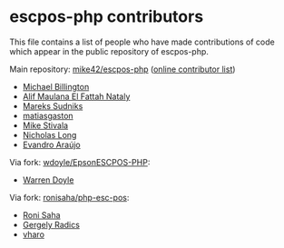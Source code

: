 # escpos-php contributors

This file contains a list of people who have made contributions of 
code which appear in the public repository of escpos-php.

Main repository: [mike42/escpos-php](https://github.com/mike42/escpos-php) ([online contributor list](https://github.com/mike42/escpos-php/graphs/contributors))

- [Michael Billington](https://github.com/mike42)
- [Alif Maulana El Fattah Nataly](https://github.com/alif25r)
- [Mareks Sudniks](https://github.com/marech)
- [matiasgaston](https://github.com/matiasgaston)
- [Mike Stivala](https://github.com/brndwgn)
- [Nicholas Long](https://github.com/longsview)
- [Evandro Araújo](https://github.com/evsar3)

Via fork: [wdoyle/EpsonESCPOS-PHP](https://github.com/wdoyle/EpsonESCPOS-PHP):

- [Warren Doyle](https://github.com/wdoyle)

Via fork: [ronisaha/php-esc-pos](https://github.com/ronisaha/php-esc-pos):

- [Roni Saha](https://github.com/ronisaha)
- [Gergely Radics](https://github.com/Gerifield)
- [vharo](https://github.com/vharo)

